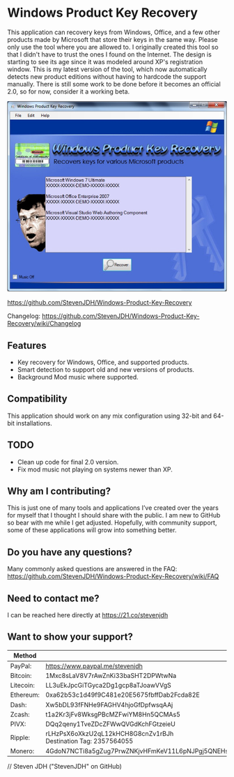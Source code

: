 # Windows Product Key Recovery
This application can recovery keys from Windows, Office, and a few other products made by Microsoft that store their keys in the same way. Please only use the tool where you are allowed to. I originally created this tool so that I didn't have to trust the ones I found on the Internet. The design is starting to see its age since it was modeled around XP's registration window. This is my latest version of the tool, which now automatically detects new product editions without having to hardcode the support manually. There is still some work to be done before it becomes an official 2.0, so for now, consider it a working beta.

![alt text](https://github.com/StevenJDH/Windows-Product-Key-Recovery/raw/master/WPKR-SS.jpg "Screenshot")

https://github.com/StevenJDH/Windows-Product-Key-Recovery

Changelog: https://github.com/StevenJDH/Windows-Product-Key-Recovery/wiki/Changelog

## Features
* Key recovery for Windows, Office, and supported products.
* Smart detection to support old and new versions of products.
* Background Mod music where supported.

## Compatibility

This application should work on any mix configuration using 32-bit and 64-bit installations.

## TODO
* Clean up code for final 2.0 version.
* Fix mod music not playing on systems newer than XP.

## Why am I contributing?
This is just one of many tools and applications I’ve created over the years for myself that I thought I should share with the public. I am new to GitHub so bear with me while I get adjusted. Hopefully, with community support, some of these applications will grow into something better.

## Do you have any questions?
Many commonly asked questions are answered in the FAQ:
https://github.com/StevenJDH/Windows-Product-Key-Recovery/wiki/FAQ

## Need to contact me?
I can be reached here directly at https://21.co/stevenjdh

## Want to show your support?
Method | Address
------------ | -------------
PayPal: | https://www.paypal.me/stevenjdh
Bitcoin: | 1Mxc8sLaV8V7rAwZnKi33baSHT2DPWtwNa
Litecoin: | LL3uEkJpcGiTGyca2Dg1gcp8aTJoawVVgS
Ethereum: | 0xa62b53c1d49f9C481e20E5675fbffDab2Fcda82E
Dash: | Xw5bDL93fFNHe9FAGHV4hjoGfDpfwsqAAj
Zcash: | t1a2Kr3jFv8WksgPBcMZFwiYM8Hn5QCMAs5
PIVX:  | DQq2qeny1TveZDcZFWwQVGdKchFGtzeieU
Ripple: | rLHzPsX6oXkzU2qL12kHCH8G8cnZv1rBJh<br />Destination Tag: 2357564055
Monero: | 4GdoN7NCTi8a5gZug7PrwZNKjvHFmKeV11L6pNJPgj5QNEHsN6eeX3DaAQFwZ1ufD4LYCZKArktt113W7QjWvQ7CWDXrwM8yCGgEdhV3Wt


// Steven JDH ("StevenJDH" on GitHub)
